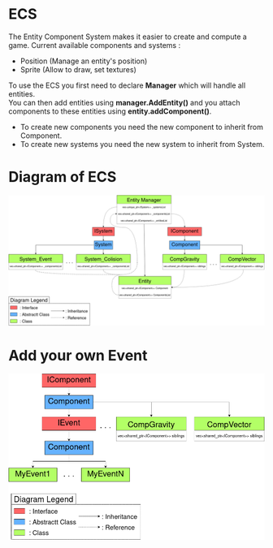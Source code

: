 # ECS

The Entity Component System makes it easier to create and compute a game. Current available components and systems :
<ul>
    <li>Position (Manage an entity's position)</li>
    <li>Sprite (Allow to draw, set textures)</li>
</ul>
To use the ECS you first need to declare <b>Manager</b> which will handle all entities.<br>
You can then add entities using <b>manager.AddEntity()</b> and you attach components to these entities using <b>entity.addComponent<ComponentYouWantToAdd>()</b>.
<ul>
    <li>To create new components you need the new component to inherit from Component.</li>
    <li>To create new systems you need the new system to inherit from System.</li>
</ul>

# Diagram of ECS

![](../media/Diagram_ECS.png)

# Add your own Event

![](../media/myEvent.png)